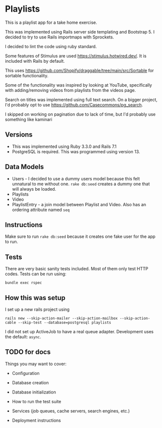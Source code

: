 # Playlists

This is a playlist app for a take home exercise.

This was implemented using Rails server side templating and Bootstrap 5.  I decided to try to use Rails importmaps with Sprockets.

I decided to lint the code using ruby standard.

Some features of Stimulus are used <https://stimulus.hotwired.dev/>. It is included with Rails by default.

This uses <https://github.com/Shopify/draggable/tree/main/src/Sortable> for sortable functionality.

Some of the functionality was inspired by looking at YouTube, specifically with adding/removing videos from playlists from the videos page.

Search on titles was implemented using full text search.  On a bigger project, I'd probably opt to use <https://github.com/Casecommons/pg_search>.

I skipped on working on pagination due to lack of time, but I'd probably use something like kaminari


## Versions

* This was implemented using Ruby 3.3.0 and Rails 7.1
* PostgreSQL is required.  This was programmed using version 13.

## Data Models

* Users - I decided to use a dummy users model because this felt unnatural to me without one. `rake db:seed` creates a dummy one that will always be loaded.
* Playlists
* Video
* PlaylistEntry - a join model between Playlist and Video.  Also has an ordering attribute named `seq`

## Instructions

Make sure to run `rake db:seed` because it creates one fake user for the app to run.

## Tests

There are very basic sanity tests included.  Most of them only test HTTP codes.  Tests can be run using:

```
bundle exec rspec
```

## How this was setup

I set up a new rails project using

```
rails new --skip-action-mailer --skip-action-mailbox --skip-action-cable --skip-test --database=postgresql playlists
```

I did not set up ActiveJob to have a real queue adapter.  Development uses the default: `async`.


## TODO for docs

Things you may want to cover:

* Configuration

* Database creation

* Database initialization

* How to run the test suite

* Services (job queues, cache servers, search engines, etc.)

* Deployment instructions
